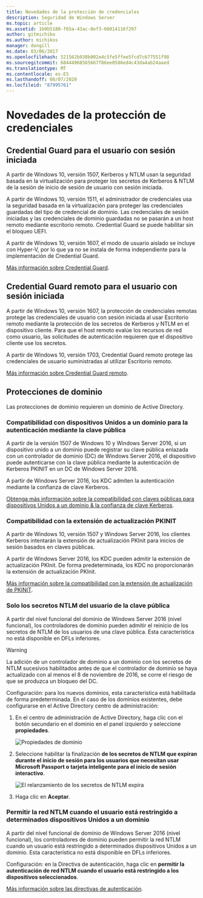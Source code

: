 ```yaml
---
title: Novedades de la protección de credenciales
description: Seguridad de Windows Server
ms.topic: article
ms.assetid: 1b0b5180-f65a-43ac-8ef3-66014116f297
author: gitmichiko
ms.author: michikos
manager: dongill
ms.date: 03/06/2017
ms.openlocfilehash: 521562b938b002e4c5fe5ffee5fcd7c677551f98
ms.sourcegitcommit: 68444968565667f86ee0586ed4c43da4ab24aaed
ms.translationtype: MT
ms.contentlocale: es-ES
ms.lasthandoff: 08/07/2020
ms.locfileid: "87995761"
---
```

# <a name="whats-new-in-credential-protection"></a>Novedades de la protección de credenciales

## <a name="credential-guard-for-signed-in-user"></a>Credential Guard para el usuario con sesión iniciada

A partir de Windows 10, versión 1507, Kerberos y NTLM usan la seguridad basada en la virtualización para proteger los secretos de Kerberos & NTLM de la sesión de inicio de sesión de usuario con sesión iniciada.

A partir de Windows 10, versión 1511, el administrador de credenciales usa la seguridad basada en la virtualización para proteger las credenciales guardadas del tipo de credencial de dominio. Las credenciales de sesión iniciadas y las credenciales de dominio guardadas no se pasarán a un host remoto mediante escritorio remoto. Credential Guard se puede habilitar sin el bloqueo UEFI.

A partir de Windows 10, versión 1607, el modo de usuario aislado se incluye con Hyper-V, por lo que ya no se instala de forma independiente para la implementación de Credential Guard.

[Más información sobre Credential Guard](/windows/security/identity-protection/credential-guard/credential-guard).


## <a name="remote-credential-guard-for-signed-in-user"></a>Credential Guard remoto para el usuario con sesión iniciada

A partir de Windows 10, versión 1607, la protección de credenciales remotas protege las credenciales de usuario con sesión iniciada al usar Escritorio remoto mediante la protección de los secretos de Kerberos y NTLM en el dispositivo cliente. Para que el host remoto evalúe los recursos de red como usuario, las solicitudes de autenticación requieren que el dispositivo cliente use los secretos.

A partir de Windows 10, versión 1703, Credential Guard remoto protege las credenciales de usuario suministradas al utilizar Escritorio remoto.

[Más información sobre Credential Guard remoto](/windows/security/identity-protection/remote-credential-guard).

## <a name="domain-protections"></a>Protecciones de dominio

Las protecciones de dominio requieren un dominio de Active Directory.

### <a name="domain-joined-device-support-for-authentication-using-public-key"></a>Compatibilidad con dispositivos Unidos a un dominio para la autenticación mediante la clave pública

A partir de la versión 1507 de Windows 10 y Windows Server 2016, si un dispositivo unido a un dominio puede registrar su clave pública enlazada con un controlador de dominio (DC) de Windows Server 2016, el dispositivo puede autenticarse con la clave pública mediante la autenticación de Kerberos PKINIT en un DC de Windows Server 2016.

A partir de Windows Server 2016, los KDC admiten la autenticación mediante la confianza de clave Kerberos.

[Obtenga más información sobre la compatibilidad con claves públicas para dispositivos Unidos a un dominio & la confianza de clave Kerberos](../kerberos/whats-new-in-kerberos-authentication.md).

### <a name="pkinit-freshness-extension-support"></a>Compatibilidad con la extensión de actualización PKINIT

A partir de Windows 10, versión 1507 y Windows Server 2016, los clientes Kerberos intentarán la extensión de actualización PKInit para inicios de sesión basados en claves públicas.

A partir de Windows Server 2016, los KDC pueden admitir la extensión de actualización PKInit.  De forma predeterminada, los KDC no proporcionarán la extensión de actualización PKInit.

[Más información sobre la compatibilidad con la extensión de actualización de PKINIT](../kerberos/whats-new-in-kerberos-authentication.md).

### <a name="rolling-public-key-only-users-ntlm-secrets"></a>Solo los secretos NTLM del usuario de la clave pública

A partir del nivel funcional del dominio de Windows Server 2016 (nivel funcional), los controladores de dominio pueden admitir el reinicio de los secretos de NTLM de los usuarios de una clave pública. Esta característica no está disponible en DFLs inferiores.

> [!WARNING]
> La adición de un controlador de dominio a un dominio con los secretos de NTLM sucesivos habilitados antes de que el controlador de dominio se haya actualizado con al menos el 8 de noviembre de 2016, se corre el riesgo de que se produzca un bloqueo del DC.

Configuración: para los nuevos dominios, esta característica está habilitada de forma predeterminada. En el caso de los dominios existentes, debe configurarse en el Active Directory centro de administración:

1. En el centro de administración de Active Directory, haga clic con el botón secundario en el dominio en el panel izquierdo y seleccione **propiedades**.

    ![Propiedades de dominio](../media/Credentials-Protection-And-Management/domain-properties.png)

2. Seleccione habilitar la finalización **de los secretos de NTLM que expiran durante el inicio de sesión para los usuarios que necesitan usar Microsoft Passport o tarjeta inteligente para el inicio de sesión interactivo**.

    ![El relanzamiento de los secretos de NTLM expira](../media/Credentials-Protection-And-Management/autoroll-ntlm.png)

3. Haga clic en **Aceptar**.

### <a name="allowing-network-ntlm-when-user-is-restricted-to-specific-domain-joined-devices"></a>Permitir la red NTLM cuando el usuario está restringido a determinados dispositivos Unidos a un dominio

A partir del nivel funcional de dominio de Windows Server 2016 (nivel funcional), los controladores de dominio pueden permitir la red NTLM cuando un usuario está restringido a determinados dispositivos Unidos a un dominio. Esta característica no está disponible en DFLs inferiores.

Configuración: en la Directiva de autenticación, haga clic en **permitir la autenticación de red NTLM cuando el usuario está restringido a los dispositivos seleccionados**.

[Más información sobre las directivas de autenticación](./authentication-policies-and-authentication-policy-silos.md).